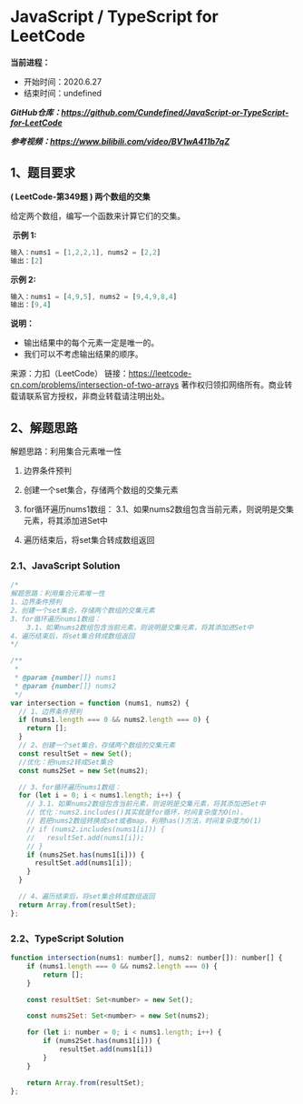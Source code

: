 ﻿# JavaScript / TypeScript for LeetCode 
**当前进程：**

 - 开始时间：2020.6.27 
 - 结束时间：undefined

***GitHub仓库：https://github.com/Cundefined/JavaScript-or-TypeScript-for-LeetCode***

***参考视频：https://www.bilibili.com/video/BV1wA411b7qZ***

## 1、题目要求
**( LeetCode-第349题 )  两个数组的交集**
     
给定两个数组，编写一个函数来计算它们的交集。


​	  **示例 1:**

```javascript
输入：nums1 = [1,2,2,1], nums2 = [2,2]
输出：[2]
```
**示例 2:**
```javascript
输入：nums1 = [4,9,5], nums2 = [9,4,9,8,4]
输出：[9,4]
```
**说明：**

 - 输出结果中的每个元素一定是唯一的。 
 - 我们可以不考虑输出结果的顺序。

来源：力扣（LeetCode）
链接：https://leetcode-cn.com/problems/intersection-of-two-arrays
著作权归领扣网络所有。商业转载请联系官方授权，非商业转载请注明出处。

## 2、解题思路
解题思路：利用集合元素唯一性
 1. 边界条件预判
 

 2. 创建一个set集合，存储两个数组的交集元素
 	
 3. for循环遍历nums1数组：
 	3.1、如果nums2数组包含当前元素，则说明是交集元素，将其添加进Set中
 5. 遍历结束后，将set集合转成数组返回

### 2.1、JavaScript Solution

```javascript
/*
解题思路：利用集合元素唯一性
1、边界条件预判
2、创建一个set集合，存储两个数组的交集元素
3、for循环遍历nums1数组：
    3.1、如果nums2数组包含当前元素，则说明是交集元素，将其添加进Set中
4、遍历结束后，将set集合转成数组返回
*/

/**
 *
 * @param {number[]} nums1
 * @param {number[]} nums2
 */
var intersection = function (nums1, nums2) {
  // 1、边界条件预判
  if (nums1.length === 0 && nums2.length === 0) {
    return [];
  }
  // 2、创建一个set集合，存储两个数组的交集元素
  const resultSet = new Set();
  //优化：把nums2转成Set集合
  const nums2Set = new Set(nums2);

  // 3、for循环遍历nums1数组：
  for (let i = 0; i < nums1.length; i++) {
    // 3.1、如果nums2数组包含当前元素，则说明是交集元素，将其添加进Set中
    // 优化：nums2.includes()其实就是for循环，时间复杂度为O(n)，
    // 若把nums2数组转换成set或者map，利用has()方法，时间复杂度为O(1)
    // if (nums2.includes(nums1[i])) {
    //   resultSet.add(nums1[i]);
    // }
    if (nums2Set.has(nums1[i])) {
      resultSet.add(nums1[i]);
    }
  }

  // 4、遍历结束后，将set集合转成数组返回
  return Array.from(resultSet);
};
```


### 2.2、TypeScript Solution

```javascript
function intersection(nums1: number[], nums2: number[]): number[] {
    if (nums1.length === 0 && nums2.length === 0) {
        return [];
    }

    const resultSet: Set<number> = new Set();

    const nums2Set: Set<number> = new Set(nums2);

    for (let i: number = 0; i < nums1.length; i++) {
        if (nums2Set.has(nums1[i])) {
            resultSet.add(nums1[i])
        }
    }

    return Array.from(resultSet);
};
```


